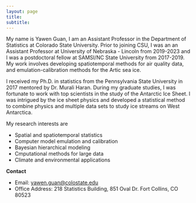 ```yaml
---
layout: page
title:
subtitle: 
---
```


My name is Yawen Guan, I am an Assistant Professor in the Department of Statistics at Colorado State University. Prior to joining CSU, I was an an Assistant Professor at University of Nebraska - Lincoln from 2019-2023 and I was a postdoctoral fellow at SAMSI/NC State University from 2017-2019. My work involves developing spatiotemporal methods for air quality data, and emulation-calibration methods for the Artic sea ice. 

I received my Ph.D. in statistics from the Pennsylvania State University in 2017 mentored by Dr. Murali Haran. During my graduate studies, I was fortunate to work with top scientists in the study of the Antarctic Ice Sheet. I was intrigued by the ice sheet physics and developed a statistical method to combine physics and multiple data sets to study ice streams on West Antarctica. 

My research interests are
- Spatial and spatiotemporal statistics
- Computer model emulation and calibration
- Bayesian hierarchical modeling
- Cmputational methods for large data
- Climate and environmental applications

**Contact**
- Email: yawen.guan@colostate.edu
- Office Address: 218 Statistics Building, 851 Oval Dr. Fort Collins, CO 80523
